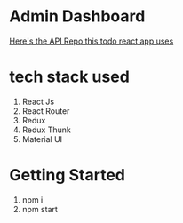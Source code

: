 # Admin Dashboard

[Here's the API Repo this todo react app uses](https://github.com/testsSystem/testapiV1)

# tech stack used

1. React Js
2. React Router
3. Redux
4. Redux Thunk
5. Material UI

# Getting Started

1. npm i
2. npm start
